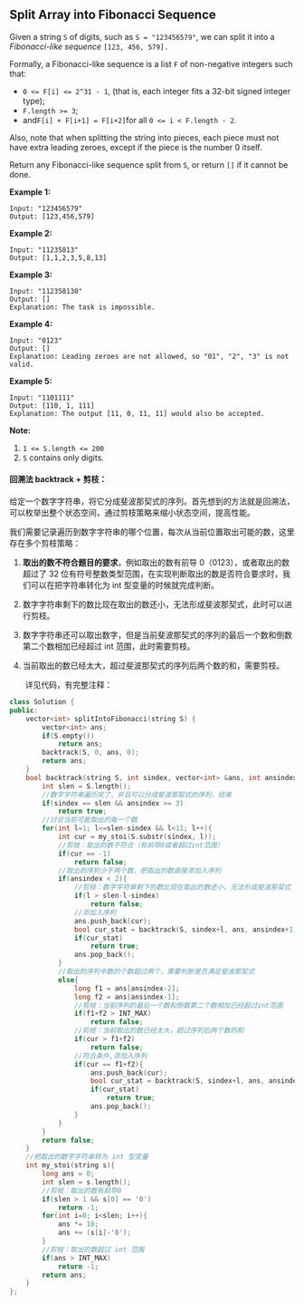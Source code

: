 ## Split Array into Fibonacci Sequence

Given a string `S` of digits, such as `S = "123456579"`, we can split it into a *Fibonacci-like sequence* `[123, 456, 579].`

Formally, a Fibonacci-like sequence is a list `F` of non-negative integers such that:

- `0 <= F[i] <= 2^31 - 1`, (that is, each integer fits a 32-bit signed integer type);
- `F.length >= 3`;
- and` F[i] + F[i+1] = F[i+2] `for all `0 <= i < F.length - 2`.

Also, note that when splitting the string into pieces, each piece must not have extra leading zeroes, except if the piece is the number 0 itself.

Return any Fibonacci-like sequence split from `S`, or return `[]` if it cannot be done.

**Example 1:**

```
Input: "123456579"
Output: [123,456,579]
```

**Example 2:**

```
Input: "11235813"
Output: [1,1,2,3,5,8,13]
```

**Example 3:**

```
Input: "112358130"
Output: []
Explanation: The task is impossible.
```

**Example 4:**

```
Input: "0123"
Output: []
Explanation: Leading zeroes are not allowed, so "01", "2", "3" is not valid.
```

**Example 5:**

```
Input: "1101111"
Output: [110, 1, 111]
Explanation: The output [11, 0, 11, 11] would also be accepted.
```

**Note:**

1. `1 <= S.length <= 200`
2. `S` contains only digits.

#### 回溯法 backtrack + 剪枝：

​		给定一个数字字符串，将它分成斐波那契式的序列。首先想到的方法就是回溯法，可以枚举出整个状态空间，通过剪枝策略来缩小状态空间，提高性能。

​		我们需要记录遍历到数字字符串的哪个位置，每次从当前位置取出可能的数，这里存在多个剪枝策略：

1. **取出的数不符合题目的要求**，例如取出的数有前导 0（0123），或者取出的数超过了 32 位有符号整数类型范围，在实现判断取出的数是否符合要求时，我们可以在把字符串转化为 int 型变量的时候就完成判断。

2. 数字字符串剩下的数比现在取出的数还小，无法形成斐波那契式，此时可以进行剪枝。

3. 数字字符串还可以取出数字，但是当前斐波那契式的序列的最后一个数和倒数第二个数相加已经超过 int 范围，此时需要剪枝。

4. 当前取出的数已经太大，超过斐波那契式的序列后两个数的和，需要剪枝。

   ​	详见代码，有完整注释：

```c++
class Solution {
public:
    vector<int> splitIntoFibonacci(string S) {
        vector<int> ans;
        if(S.empty())
            return ans;
        backtrack(S, 0, ans, 0);
        return ans;
    }
    bool backtrack(string S, int sindex, vector<int> &ans, int ansindex){
        int slen = S.length();
        //数字字符串遍历完了，并且可以分成斐波那契式的序列，结束
        if(sindex == slen && ansindex >= 3)
            return true;
        //讨论当前可能取出的每一个数
        for(int l=1; l<=slen-sindex && l<11; l++){
            int cur = my_stoi(S.substr(sindex, l));
            //剪枝：取出的数不符合（有前导0或者超过int范围）
            if(cur == -1)
                return false;
            //取出的序列少于两个数，把取出的数直接添加入序列
            if(ansindex < 2){
                //剪枝：数字字符串剩下的数比现在取出的数还小，无法形成斐波那契式
                if(l > slen-l-sindex)
                    return false;
                //添加入序列
                ans.push_back(cur);
                bool cur_stat = backtrack(S, sindex+l, ans, ansindex+1);
                if(cur_stat)
                    return true;
                ans.pop_back();
            }
            //取出的序列中数的个数超过两个，需要判断是否满足斐波那契式
            else{
                long f1 = ans[ansindex-2];
                long f2 = ans[ansindex-1];
                //剪枝：当前序列的最后一个数和倒数第二个数相加已经超过int范围
                if(f1+f2 > INT_MAX)
                    return false;
                //剪枝：当前取出的数已经太大，超过序列后两个数的和
                if(cur > f1+f2)
                    return false;
                //符合条件,添加入序列
                if(cur == f1+f2){
                    ans.push_back(cur);
                    bool cur_stat = backtrack(S, sindex+l, ans, ansindex+1);
                    if(cur_stat)
                        return true;
                    ans.pop_back();
                }
            }
        }
        return false;
    }
    //把取出的数字字符串转为 int 型变量
    int my_stoi(string s){
        long ans = 0;
        int slen = s.length();
        //剪枝：取出的数有前导0
        if(slen > 1 && s[0] == '0')
            return -1;
        for(int i=0; i<slen; i++){
            ans *= 10;
            ans += (s[i]-'0');
        }
        //剪枝：取出的数超过 int 范围
        if(ans > INT_MAX)
            return -1;
        return ans;
    }
};
```

